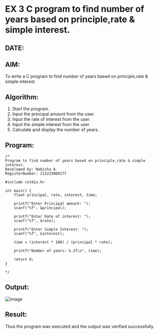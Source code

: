 # EX 3 C program to find number of years based on principle,rate & simple interest.
## DATE:
## AIM:
To write a C program to find number of years based on principle,rate & simple interest.

## Algorithm:

1. Start the program.
2. Input the principal amount from the user.
3. Input the rate of interest from the user.
4. Input the simple interest from the user.
5. Calculate and display the number of years.


## Program:
```
/*
Program to find number of years based on principle,rate & simple interest.
Developed by: Nabisha A
RegisterNumber: 212223060177

#include <stdio.h>

int main() {
    float principal, rate, interest, time;

    printf("Enter Principal amount: ");
    scanf("%f", &principal);

    printf("Enter Rate of interest: ");
    scanf("%f", &rate);

    printf("Enter Simple Interest: ");
    scanf("%f", &interest);

    time = (interest * 100) / (principal * rate);

    printf("Number of years: %.2f\n", time);

    return 0;
}
  
*/
```

## Output:

![image](https://github.com/user-attachments/assets/e6b187bb-c656-4252-b6b7-cc228f614588)

## Result:
Thus the program was executed and the output was verified successfully.
